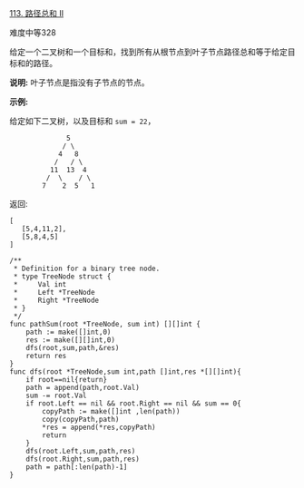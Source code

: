 [113. 路径总和 II](https://leetcode-cn.com/problems/path-sum-ii/)

难度中等328

给定一个二叉树和一个目标和，找到所有从根节点到叶子节点路径总和等于给定目标和的路径。

**说明:** 叶子节点是指没有子节点的节点。

**示例:**

给定如下二叉树，以及目标和 `sum = 22`，

```golang
              5
             / \
            4   8
           /   / \
          11  13  4
         /  \    / \
        7    2  5   1
```

返回:

```golang
[
   [5,4,11,2],
   [5,8,4,5]
]
```

```golang
/**
 * Definition for a binary tree node.
 * type TreeNode struct {
 *     Val int
 *     Left *TreeNode
 *     Right *TreeNode
 * }
 */
func pathSum(root *TreeNode, sum int) [][]int {
    path := make([]int,0)
    res := make([][]int,0)
    dfs(root,sum,path,&res)
    return res
}
func dfs(root *TreeNode,sum int,path []int,res *[][]int){
    if root==nil{return}
    path = append(path,root.Val)
    sum -= root.Val 
    if root.Left == nil && root.Right == nil && sum == 0{
        copyPath := make([]int ,len(path))
        copy(copyPath,path)
        *res = append(*res,copyPath)
        return
    }
    dfs(root.Left,sum,path,res)
    dfs(root.Right,sum,path,res)
    path = path[:len(path)-1]
}
```